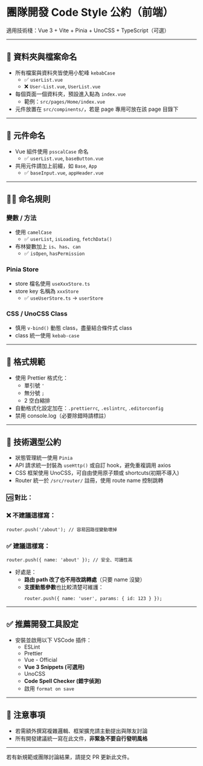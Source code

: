 # 團隊開發 Code Style 公約（前端）

適用技術棧：Vue 3 + Vite + Pinia + UnoCSS + TypeScript（可選）

---

## 📁 資料夾與檔案命名

- 所有檔案與資料夾皆使用小駝峰 `kebabCase`
  - ✅ `userList.vue`
  - ❌ `User-List.vue`, `UserList.vue`
- 每個頁面一個資料夾，預設進入點為 `index.vue`
  - 範例：`src/pages/Home/index.vue`
- 元件放置在 `src/compinents/`，若是 page 專用可放在該 page 目錄下

---

## 🧱 元件命名

- Vue 組件使用 `psscalCase` 命名
  - ✅ `userList.vue`, `baseButton.vue`
- 共用元件請加上前綴，如 `Base`, `App`
  - ✅ `baseInput.vue`, `appHeader.vue`

---

## 🧑‍💻 命名規則

### 變數 / 方法

- 使用 `camelCase`
  - ✅ `userList`, `isLoading`, `fetchData()`
- 布林變數加上 `is`、`has`、`can`
  - ✅ `isOpen`, `hasPermission`

### Pinia Store

- store 檔名使用 `useXxxStore.ts`
- store key 名稱為 `xxxStore`
  - ✅ `useUserStore.ts` → `userStore`

### CSS / UnoCSS Class

- 慎用 `v-bind()` 動態 class，盡量結合條件式 class
- class 統一使用 `kebab-case`

---

## 🎨 格式規範

- 使用 Prettier 格式化：
  - 單引號 `'`
  - 無分號 `;`
  - 2 空白縮排
- 自動格式化設定加在：`.prettierrc`, `.eslintrc`, `.editorconfig`
- 禁用 console.log（必要除錯時請標註）

---

## 🚦 技術選型公約

- 狀態管理統一使用 `Pinia`
- API 請求統一封裝為 `useHttp()` 或自訂 hook，避免重複調用 axios
- CSS 框架使用 UnoCSS，可自由使用原子類或 shortcuts(初期不導入)
- Router 統一於 `/src/router/` 註冊，使用 route name 控制跳轉

### 🆚 對比：

### ❌ 不建議這樣寫：

```tsx
router.push('/about'); // 容易因路徑變動壞掉
```

### ✅ 建議這樣寫：

```tsx
router.push({ name: 'about' }); // 安全、可讀性高
```

- 好處是：
  - **路由 path 改了也不用改跳轉處**（只要 name 沒變）
  - **支援動態參數**也比較清楚可維護：
    ```tsx
    router.push({ name: 'user', params: { id: 123 } });
    ```

---

## ✅ 推薦開發工具設定

- 安裝並啟用以下 VSCode 插件：
  - ESLint
  - Prettier
  - Vue - Official
  - **Vue 3 Snippets (可選用)**
  - UnoCSS
  - **Code Spell Checker (錯字偵測)**
  - 啟用 `format on save`

---

## 📌 注意事項

- 若需額外撰寫複雜邏輯、框架擴充請主動提出與隊友討論
- 所有開發建議統一寫在此文件，**非緊急不要自行發明風格**

---

若有新規範或團隊討論結果，請提交 PR 更新此文件。

